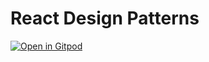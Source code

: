 # React Design Patterns

[![Open in Gitpod](https://gitpod.io/button/open-in-gitpod.svg)](https://gitpod.io#https://github.com/russiann/render-prop)

